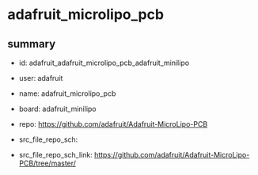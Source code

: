 # adafruit_microlipo_pcb
 
## summary 
* id: adafruit_adafruit_microlipo_pcb_adafruit_minilipo
* user: adafruit
* name: adafruit_microlipo_pcb
* board: adafruit_minilipo
* repo: https://github.com/adafruit/Adafruit-MicroLipo-PCB



* src_file_repo_sch: 
* src_file_repo_sch_link: https://github.com/adafruit/Adafruit-MicroLipo-PCB/tree/master/






